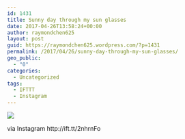 ```yaml
---
id: 1431
title: Sunny day through my sun glasses
date: 2017-04-26T13:58:24+00:00
author: raymondchen625
layout: post
guid: https://raymondchen625.wordpress.com/?p=1431
permalink: /2017/04/26/sunny-day-through-my-sun-glasses/
geo_public:
  - "0"
categories:
  - Uncategorized
tags:
  - IFTTT
  - Instagram
---
```

<div>
  <img style="max-width:600px;" src="http://localhost/wp-content/uploads/2017/04/53d3d-17595855_297930470621120_8392932855973412864_n.jpg" /></p> 
  
  <div>
    via Instagram http://ift.tt/2nhrnFo
  </div>
</div>